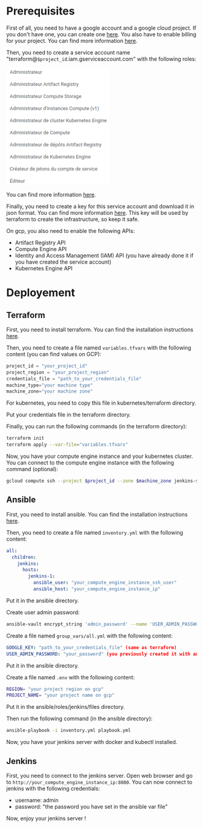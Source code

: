 # Prerequisites

First of all, you need to have a google account and a google cloud project. If you don't have one, you can create one [here](https://console.cloud.google.com/).
You also have to enable billing for your project. You can find more information [here](https://cloud.google.com/billing/docs/how-to/modify-project).


Then, you need to create a service account name "terraform@`$project_id`.iam.gserviceaccount.com" with the following roles:

![Alt text](docs/image.png)

You can find more information [here](https://cloud.google.com/iam/docs/creating-managing-service-accounts).

Finally, you need to create a key for this service account and download it in json format. You can find more information [here](https://cloud.google.com/iam/docs/creating-managing-service-account-keys). This key will be used by terraform to create the infrastructure, so keep it safe.

On gcp, you also need to enable the following APIs:
- Artifact Registry API
- Compute Engine API
- Identity and Access Management (IAM) API (you have already done it if you have created the service account)
- Kubernetes Engine API

# Deployement

## Terraform

First, you need to install terraform. You can find the installation instructions [here](https://learn.hashicorp.com/tutorials/terraform/install-cli).

Then, you need to create a file named `variables.tfvars` with the following content (you can find values on GCP):

```terraform
project_id = "your_project_id"
project_region = "your_project_region"
credentials_file = "path_to_your_credentials_file"
machine_type="your machine type"
machine_zone="your machine zone"
```

For kubernetes, you need to copy this file in kubernetes/terraform directory.

Put your credentials file in the terraform directory.

Finally, you can run the following commands (in the terraform directory):

```bash
terraform init
terraform apply --var-file="variables.tfvars"
```

Now, you have your compute engine instance and your kubernetes cluster. You can connect to the compute engine instance with the following command (optional):

```bash
gcloud compute ssh --project $project_id --zone $machine_zone jenkins-server
```

## Ansible

First, you need to install ansible. You can find the installation instructions [here](https://docs.ansible.com/ansible/latest/installation_guide/intro_installation.html).

Then, you need to create a file named `inventory.yml` with the following content:

```yaml
all:
  children:
    jenkins:
      hosts:
        jenkins-1:
          ansible_user: "your_compute_engine_instance_ssh_user"
          ansible_host: "your_compute_engine_instance_ip"
```

Put it in the ansible directory.

Create user admin password:

```bash
ansible-vault encrypt_string 'admin_password' --name 'USER_ADMIN_PASSWORD' (change 'admin_password' with your password)
```

Create a file named `group_vars/all.yml` with the following content:

```yaml
GOOGLE_KEY: "path_to_your_credentials_file" (same as terraform)
USER_ADMIN_PASSWORD: "your_password" (you previously created it with ansible-vault)
```

Put it in the ansible directory.

Create a file named `.env` with the following content:

```bash
REGION= "your project region on gcp"
PROJECT_NAME= "your project name on gcp"
```

Put it in the ansible/roles/jenkins/files directory.

Then run the following command (in the ansible directory):

```bash
ansible-playbook -i inventory.yml playbook.yml
```

Now, you have your jenkins server with docker and kubectl installed.

## Jenkins

First, you need to connect to the jenkins server. Open web browser and go to `http://your_compute_engine_instance_ip:8080`. You can now connect to jenkins with the following credentials:

- username: admin
- password: "the password you have set in the ansible var file"

Now, enjoy your jenkins server !
